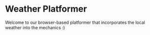 # Weather Platformer
Welcome to our browser-based platformer that incorporates the local weather into the mechanics :)
